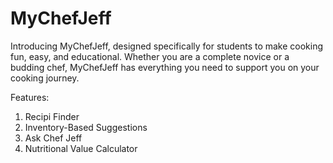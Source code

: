# MyChefJeff

Introducing MyChefJeff, designed specifically for students to make cooking fun, easy, and educational. Whether you are a complete novice or a budding chef, MyChefJeff has everything you need to support you on your cooking journey.

Features:
1. Recipi Finder
2. Inventory-Based Suggestions
3. Ask Chef Jeff
4. Nutritional Value Calculator